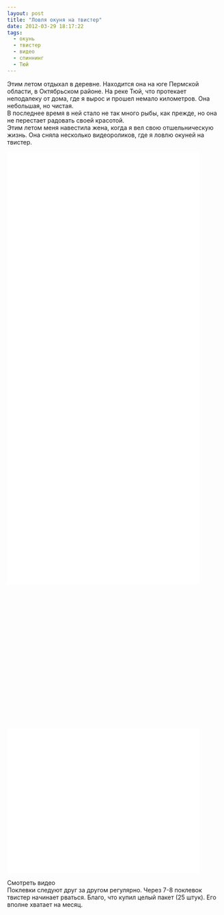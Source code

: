 ```yaml
---
layout: post
title: "Ловля окуня на твистер"
date: 2012-03-29 18:17:22
tags:
  - окунь
  - твистер
  - видео
  - спиннинг
  - Тюй
---
```

Этим летом отдыхал в деревне. Находится она на юге Пермской области, в
Октябрьском районе. На реке Тюй, что протекает неподалеку от дома, где я
вырос и прошел немало километров. Она небольшая, но чистая.   
В последнее время в ней стало не так много рыбы, как прежде, но она не
перестает радовать своей красотой.  
Этим летом меня навестила жена, когда я вел свою отшельническую жизнь.
Она сняла несколько видеороликов, где я ловлю окуней на твистер.

<object width="450" height="337">
<param name="wmode" value="opaque" />
<param name="wmode" value="opaque" />
<param name="wmode" value="opaque" />
<param name="wmode" value="opaque" />
<param name="wmode" value="opaque" />
<param name="video" value="http://static.video.yandex.ru/lite/russian-field2005/cql7cqlyh5.2208/" />
<param name="allowFullScreen" value="true" />
<param name="scale" value="noscale" />
<embed src="http://static.video.yandex.ru/lite/russian-field2005/cql7cqlyh5.2208/" type="application/x-shockwave-flash" width="450" height="337" allowfullscreen="true" wmode="opaque" />
</object>



<object width="450" height="337">
<param name="wmode" value="opaque" />
<param name="wmode" value="opaque" />
<param name="wmode" value="opaque" />
<param name="wmode" value="opaque" />
<param name="wmode" value="opaque" />
<param name="video" value="http://static.video.yandex.ru/lite/russian-field2005/u3nwmior5l.2506/" />
<param name="allowFullScreen" value="true" />
<param name="scale" value="noscale" />
<embed src="http://static.video.yandex.ru/lite/russian-field2005/u3nwmior5l.2506/" type="application/x-shockwave-flash" width="450" height="337" allowfullscreen="true" wmode="opaque" />
</object>



<object width="450" height="337">
<param name="wmode" value="opaque" />
<param name="wmode" value="opaque" />
<param name="wmode" value="opaque" />
<param name="wmode" value="opaque" />
<param name="wmode" value="opaque" />
<param name="video" value="http://static.video.yandex.ru/lite/russian-field2005/mdkc8v2ghh.705/" />
<param name="allowFullScreen" value="true" />
<param name="scale" value="noscale" />
<param name="flashvars" value="is-hq=true" />
<embed src="http://static.video.yandex.ru/lite/russian-field2005/mdkc8v2ghh.705/" type="application/x-shockwave-flash" width="450" height="337" allowfullscreen="true" flashvars="is-hq=true" wmode="opaque" />
</object>



<object width="450" height="337">
<param name="wmode" value="opaque" />
<param name="wmode" value="opaque" />
<param name="wmode" value="opaque" />
<param name="wmode" value="opaque" />
<param name="wmode" value="opaque" />
<param name="video" value="http://static.video.yandex.ru/lite/russian-field2005/0rybratvvt.2004/" />
<param name="allowFullScreen" value="true" />
<param name="scale" value="noscale" />
<embed src="http://static.video.yandex.ru/lite/russian-field2005/0rybratvvt.2004/" type="application/x-shockwave-flash" width="450" height="337" allowfullscreen="true" wmode="opaque" />
</object>



<object width="450" height="337">
<param name="wmode" value="opaque" />
<param name="wmode" value="opaque" />
<param name="wmode" value="opaque" />
<param name="wmode" value="opaque" />
<param name="wmode" value="opaque" />
<param name="video" value="http://static.video.yandex.ru/lite/russian-field2005/ooov6a8glw.1412/" />
<param name="allowFullScreen" value="true" />
<param name="scale" value="noscale" />
<param name="flashvars" value="is-hq=true" />
<embed src="http://static.video.yandex.ru/lite/russian-field2005/ooov6a8glw.1412/" type="application/x-shockwave-flash" width="450" height="337" allowfullscreen="true" flashvars="is-hq=true" wmode="opaque" />
</object>

Смотреть видео  
Поклевки следуют друг за другом регулярно. Через 7-8 поклевок твистер
начинает рваться. Благо, что купил целый пакет (25 штук). Его вполне
хватает на месяц.

